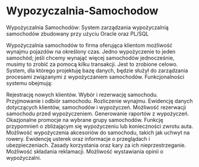 # Wypozyczalnia-Samochodow
Wypożyczalnia Samochodów: System zarządzania wypożyczalnią samochodów zbudowany przy użyciu Oracle oraz PL/SQL


Wypożyczalnia samochodów to firma oferująca klientom możliwość wynajmu pojazdów na określony czas. Jedno wypożyczenie to jeden samochód; jeśli chcemy wynająć więcej samochodów jednocześnie, musimy to zrobić za pomocą kilku transakcji. Jest to zrobione celowo. System, dla którego projektuję bazę danych, będzie służył do zarządzania procesami związanymi z wypożyczaniem samochodów. Funkcjonalności systemu obejmują:

Rejestrację nowych klientów.
Wybór i rezerwację samochodu.
Przyjmowanie i odbiór samochodu.
Rozliczenie wynajmu.
Ewidencję danych dotyczących klientów, samochodów i wypożyczeń.
Możliwość rezerwacji samochodu przed wypożyczeniem.
Generowanie raportów z wypożyczeń.
Okazjonalne promocje na wybrane grupy samochodów.
Funkcję przypomnień o zbliżającym się wypożyczeniu lub konieczności zwrotu auta.
Możliwość wypożyczenia akcesoriów do samochodu, takich jak uchwyt na rowery.
Ewidencję usterek oraz informacje o przeglądach i ubezpieczeniach.
Zasady korzystania oraz kary za ich nieprzestrzeganie.
Możliwość składania reklamacji.
Możliwość wystawiania opinii o wypożyczalni.
